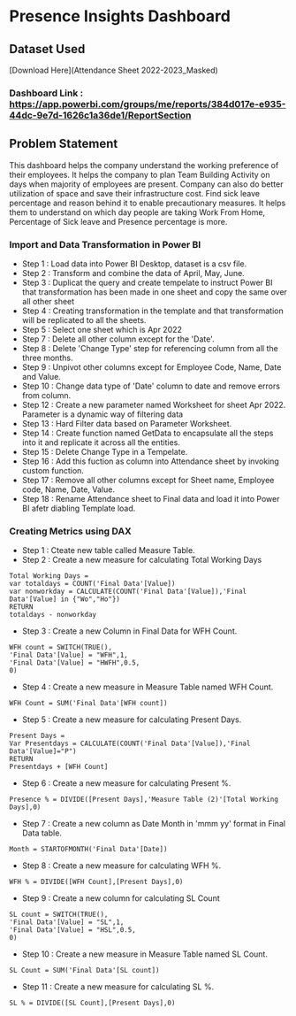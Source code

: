 # Presence Insights Dashboard

## Dataset Used
[Download Here](Attendance Sheet 2022-2023_Masked)

### Dashboard Link : https://app.powerbi.com/groups/me/reports/384d017e-e935-44dc-9e7d-1626c1a36de1/ReportSection

## Problem Statement

This dashboard helps the company understand the working preference of their employees. It helps the company to plan Team Building Activity on days when majority of employees
are present. Company can also do better utilization of space and save their infrastructure cost. Find sick leave percentage and reason behind it to enable precautionary 
measures. It helps them to understand on which day people are taking Work From Home, Percentage of Sick leave and Presence percentage is more.

### Import and Data Transformation in Power BI 

- Step 1 : Load data into Power BI Desktop, dataset is a csv file.
- Step 2 : Transform and combine the data of April, May, June.
- Step 3 : Duplicat the query and create tempelate to instruct Power BI that transformation has been made in one sheet and copy the same over all other sheet
- Step 4 : Creating transformation in the template and that transformation will be replicated to all the sheets.
- Step 5 : Select one sheet which is Apr 2022
- Step 7 : Delete all other column except for the 'Date'.
- Step 8 : Delete 'Change Type' step for referencing column from all the three months.
- Step 9 : Unpivot other columns except for Employee Code, Name, Date and Value.
- Step 10 : Change data type of 'Date' column to date and remove errors from column.
- Step 12 : Create a new parameter named Worksheet for sheet Apr 2022. Parameter is a dynamic way of filtering data
- Step 13 : Hard Filter data based on Parameter Worksheet.
- Step 14 : Create function named GetData to encapsulate all the steps into it and replicate it across all the entities.
- Step 15 : Delete Change Type in a Tempelate.
- Step 16 : Add this fuction as column into Attendance sheet by invoking custom function.
- Step 17 : Remove all other columns except for Sheet name, Employee code, Name, Date, Value.
- Step 18 : Rename Attendance sheet to Final data and load it into Power BI afetr diabling Template load.

### Creating Metrics using DAX
- Step 1 : Cteate new table called Measure Table.
- Step 2 : Create a new measure for calculating Total Working Days
```Power BI
Total Working Days =
var totaldays = COUNT('Final Data'[Value])
var nonworkday = CALCULATE(COUNT('Final Data'[Value]),'Final Data'[Value] in {"Wo","Ho"})
RETURN
totaldays - nonworkday
```
- Step 3 : Create a new Column in Final Data for WFH Count.
```Power BI
WFH count = SWITCH(TRUE(),
'Final Data'[Value] = "WFH",1,
'Final Data'[Value] = "HWFH",0.5,
0)
```
- Step 4 : Create a new measure in Measure Table named WFH Count.
```
WFH Count = SUM('Final Data'[WFH count])
```
- Step 5 : Create a new measure for calculating Present Days.
```Power BI
Present Days =
Var Presentdays = CALCULATE(COUNT('Final Data'[Value]),'Final Data'[Value]="P")
RETURN
Presentdays + [WFH Count]
```
- Step 6 : Create a new measure for calculating Present %.
```
Presence % = DIVIDE([Present Days],'Measure Table (2)'[Total Working Days],0)
```
- Step 7 : Create a new column as Date Month in 'mmm yy' format  in Final Data table.
```
Month = STARTOFMONTH('Final Data'[Date])
```
- Step 8 : Create a new measure for calculating WFH %.
```
WFH % = DIVIDE([WFH Count],[Present Days],0)
```
- Step 9 : Create a new column for calculating SL Count
```
SL count = SWITCH(TRUE(),
'Final Data'[Value] = "SL",1,
'Final Data'[Value] = "HSL",0.5,
0)
```
- Step 10 : Create a new measure in Measure Table named SL Count.
```
SL Count = SUM('Final Data'[SL count])
```
- Step 11 : Create a new measure for calculating SL %.
```
SL % = DIVIDE([SL Count],[Present Days],0)
```
